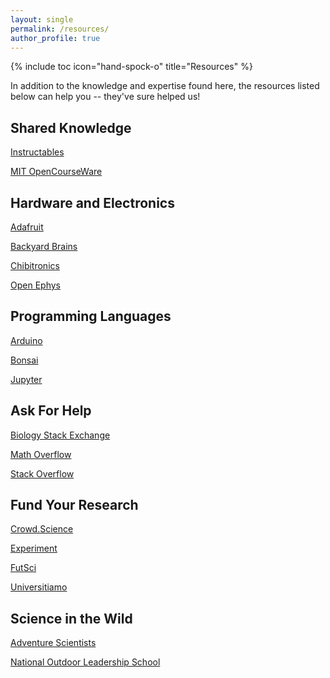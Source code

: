 ```yaml
---
layout: single
permalink: /resources/
author_profile: true
---
```

{% include toc icon="hand-spock-o" title="Resources" %}

In addition to the knowledge and expertise found here, the resources listed below can help you -- they've sure helped us!

## Shared Knowledge

[Instructables](http://www.instructables.com/)

[MIT OpenCourseWare](https://ocw.mit.edu/about/)

## Hardware and Electronics

[Adafruit](https://www.adafruit.com/)

[Backyard Brains](https://backyardbrains.com/)

[Chibitronics](https://chibitronics.com/)

[Open Ephys](http://www.open-ephys.org/)

## Programming Languages

[Arduino](https://www.arduino.cc/)

[Bonsai](https://bitbucket.org/horizongir/bonsai)

[Jupyter](https://jupyter.org/)

## Ask For Help

[Biology Stack Exchange](https://biology.stackexchange.com/)

[Math Overflow](https://mathoverflow.net/)

[Stack Overflow](https://stackoverflow.com/)

## Fund Your Research

[Crowd.Science](https://crowd.science/)

[Experiment](https://experiment.com/)

[FutSci](https://www.futsci.com/)

[Universitiamo](https://universitiamo.eu/en/project)

## Science in the Wild

[Adventure Scientists](http://www.adventurescience.org/)

[National Outdoor Leadership School](https://www.nols.edu/en/)
